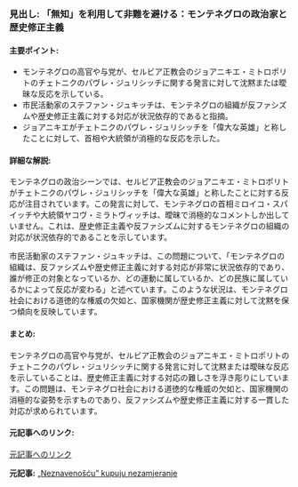 ### 見出し: 「無知」を利用して非難を避ける：モンテネグロの政治家と歴史修正主義

#### 主要ポイント:
- モンテネグロの高官や与党が、セルビア正教会のジョアニキエ・ミトロポリトのチェトニクのパヴレ・ジュリシッチに関する発言に対して沈黙または曖昧な反応を示している。
- 市民活動家のステファン・ジュキッチは、モンテネグロの組織が反ファシズムや歴史修正主義に対する対応が状況依存的であると指摘。
- ジョアニキエがチェトニクのパヴレ・ジュリシッチを「偉大な英雄」と称したことに対して、首相や大統領が消極的な反応を示した。

#### 詳細な解説:
モンテネグロの政治シーンでは、セルビア正教会のジョアニキエ・ミトロポリトがチェトニクのパヴレ・ジュリシッチを「偉大な英雄」と称したことに対する反応が注目されています。この発言に対して、モンテネグロの首相ミロイコ・スパイッチや大統領ヤコヴ・ミラトヴィッチは、曖昧で消極的なコメントしか出していません。これは、歴史修正主義や反ファシズムに対するモンテネグロの組織の対応が状況依存的であることを示しています。

市民活動家のステファン・ジュキッチは、この問題について、「モンテネグロの組織は、反ファシズムや歴史修正主義に対する対応が非常に状況依存的であり、誰が修正の対象となっているか、どの運動に属しているか、どの民族に属しているかによって反応が変わる」と述べています。このような状況は、モンテネグロ社会における道徳的な権威の欠如と、国家機関が歴史修正主義に対して沈黙を保つ傾向を反映しています。

#### まとめ:
モンテネグロの高官や与党が、セルビア正教会のジョアニキエ・ミトロポリトのチェトニクのパヴレ・ジュリシッチに関する発言に対して沈黙または曖昧な反応を示していることは、歴史修正主義に対する対応の難しさを浮き彫りにしています。この問題は、モンテネグロ社会における道徳的な権威の欠如と、国家機関の消極的な姿勢を示すものであり、反ファシズムや歴史修正主義に対する一貫した対応が求められています。

#### 元記事へのリンク:
[元記事へのリンク](記事のURL)

**元記事:** [„Neznavenošću” kupuju nezamjeranje](https://www.vijesti.me/vijesti/politika/757949/neznavenoscu-kupuju-nezamjeranje)